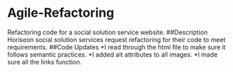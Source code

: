 # Agile-Refactoring
Refactoring code for a social solution service website.
##Description
Horiseon social solution services request refactoring for their code to meet requirements.
##Code Updates
*I read through the html file to make sure it follows semantic practices.
*I added alt attributes to all images.
*I made sure all the links function.
